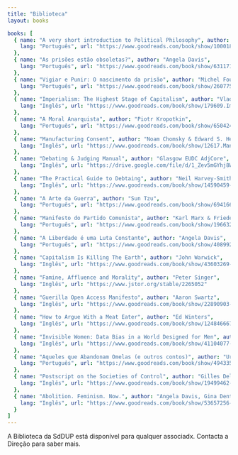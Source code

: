 ```yaml
---
title: "Biblioteca"
layout: books

books: [
  { name: "A very short introduction to Political Philosophy", author: "David Miller",
    lang: "Português", url: "https://www.goodreads.com/book/show/100018.Political_Philosophy"
  },
  { name: "As prisões estão obsoletas?", author: "Angela Davis",
    lang: "Português", url: "https://www.goodreads.com/book/show/63117103-as-pris-es-est-o-obsoletas"
  },
  { name: "Vigiar e Punir: O nascimento da prisão", author: "Michel Foucault",
    lang: "Português", url: "https://www.goodreads.com/book/show/26077590-vigiar-e-punir"
  },
  { name: "Imperialism: The Highest Stage of Capitalism", author: "Vladimir Lenin",
    lang: "Inglês", url: "https://www.goodreads.com/book/show/179609.Imperialism"
  },
  { name: "A Moral Anarquista", author: "Piotr Kropotkin",
    lang: "Português", url: "https://www.goodreads.com/book/show/6504246-a-moral-anarquista"
  },
  { name: "Manufacturing Consent", author: "Noam Chomsky & Edward S. Herman",
    lang: "Inglês", url: "https://www.goodreads.com/book/show/12617.Manufacturing_Consent"   
  },
  { name: "Debating & Judging Manual", author: "Glasgow EUDC AdjCore",
    lang: "Inglês", url: "https://drive.google.com/file/d/1_Zev5mGYhj8WNnYiSBemW6SWh4KUDzJ8/view"   
  },
  { name: "The Practical Guide to Debtaing", author: "Neil Harvey-Smith",
    lang: "Inglês", url: "https://www.goodreads.com/book/show/14590459-the-practical-guide-to-debating---worlds-style"   
  },
  { name: "A Arte da Guerra", author: "Sun Tzu",
    lang: "Português", url: "https://www.goodreads.com/book/show/6941667-a-arte-da-guerra"
  },
  { name: "Manifesto do Partido Comunista", author: "Karl Marx & Friederich Engels",
    lang: "Português", url: "https://www.goodreads.com/book/show/196632799-manifesto-do-partido-comunista"
  },
  { name: "A Liberdade é uma Luta Constante", author: "Angela Davis",
    lang: "Português", url: "https://www.goodreads.com/book/show/40899285-a-liberdade-uma-luta-constante"
  },
  { name: "Capitalism Is Killing The Earth", author: "John Warwick",
    lang: "Inglês", url: "https://www.goodreads.com/book/show/43603269-capitalism-is-killing-the-earth"   
  },
  { name: "Famine, Affluence and Morality", author: "Peter Singer",
    lang: "Inglês", url: "https://www.jstor.org/stable/2265052"   
  },
  { name: "Guerilla Open Access Manifesto", author: "Aaron Swartz",
    lang: "Inglês", url: "https://www.goodreads.com/book/show/22890903-guerilla-open-access-manifesto"   
  },
  { name: "How to Argue With a Meat Eater", author: "Ed Winters",
    lang: "Inglês", url: "https://www.goodreads.com/book/show/124846667-how-to-argue-with-a-meat-eater"   
  },
  { name: "Invisible Women: Data Bias in a World Designed for Men", author: "Caroline Criado Pérez",
    lang: "Inglês", url: "https://www.goodreads.com/book/show/41104077-invisible-women"   
  },
  { name: "Aqueles que Abandonam Omelas (e outros contos)", author: "Ursula K. Le Guin",
    lang: "Português", url: "https://www.goodreads.com/book/show/49433502-aqueles-que-abandonaram-omelas"
  },
  { name: "Postscript on the Societies of Control", author: "Gilles Deleuze",
    lang: "Inglês", url: "https://www.goodreads.com/book/show/19499462-postscript-on-the-societies-of-control"   
  },
  { name: "Abolition. Feminism. Now.", author: "Angela Davis, Gina Dent, Erica Meiners, Beth Richie",
    lang: "Inglês", url: "https://www.goodreads.com/book/show/53657256-abolition-feminism-now"  
  }
]
---
```


A Biblioteca da SdDUP está disponível para qualquer associadx. Contacta a Direção para saber mais.

